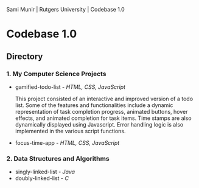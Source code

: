 Sami Munir | Rutgers University | Codebase 1.0
# Codebase 1.0
## Directory
### 1. My Computer Science Projects
* gamified-todo-list - *HTML, CSS, JavaScript*

    This project consisted of an  interactive and improved version of a todo list. Some of the features and functionalities include a dynamic representation of task completion progress, animated buttons, hover effects, and animated completion for task items. Time stamps are also dynamically displayed using Javascript. Error handling logic is also implemented in the various script functions.
* focus-time-app - *HTML, CSS, JavaScript*
### 2. Data Structures and Algorithms
* singly-linked-list - *Java*
* doubly-linked-list - *C*